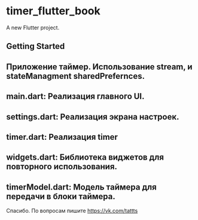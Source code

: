 # timer_flutter_book

A new Flutter project.

## Getting Started

Приложение таймер. Использование stream, и stateManagment sharedPrefernces.
-----------------------
main.dart: Реализация главного UI.
---------------------------
settings.dart: Реализация экрана настроек.
------------------------------
timer.dart: Реализация timer
---------------------------------
widgets.dart: Библиотека виджетов для повторного использования.
---------------------------------------
timerModel.dart: Модель таймера для передачи в блоки таймера.
------------------------------------
Спасибо. По вопросам пишите https://vk.com/tattts
